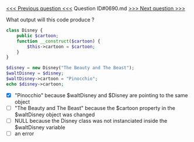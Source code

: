 [<<< Previous question <<<](0689.md)  Question ID#0690.md  [>>> Next question >>>](0691.md) 

What output will this code produce ?

```php
class Disney {
    public $cartoon;
    function __construct($cartoon) {
        $this->cartoon = $cartoon;
    }
}

$disney = new Disney("The Beauty and The Beast");
$waltDisney = $disney;
$waltDisney->cartoon = "Pinocchio";
echo $disney->cartoon;
```

- [x] "Pinocchio" because $waltDisney and $Disney are pointing to the same object
- [ ] "The Beauty and The Beast" because the $cartoon property in the $waltDisney object was changed
- [ ] NULL because the Disney class was not instanciated inside the $waltDisney variable
- [ ] an error
